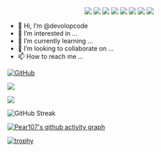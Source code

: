 <div align="center">
  <img src="https://img.shields.io/badge/-JavaScript-f6da1c?style=flat&logo=javascript&logoColor=white">
  <img src="https://img.shields.io/badge/-TypeScript-2b6dbf?style=flat&logo=typescript&logoColor=white">
  <img src="https://img.shields.io/badge/-React-00b4ce?style=flat&logo=react&logoColor=white">
  <img src="https://img.shields.io/badge/-Next-black?style=flat&logo=next.js&logoColor=white">
  <img src="https://img.shields.io/badge/wechat_miniprogram-09b955?style=flat&logo=wechat&logoColor=white">
  <img src="https://img.shields.io/badge/-less-bf608e?style=flat&logo=less&logoColor=white">
  <img src="https://img.shields.io/badge/-Gatsby-643197?style=flat&logo=gatsby&logoColor=white">
  <img src="https://img.shields.io/badge/-c++-2287c4?style=flat&logo=c++&logoColor=white">
</div>

- 👋 Hi, I’m @devolopcode
- 👀 I’m interested in ...
- 🌱 I’m currently learning ...
- 💞️ I’m looking to collaborate on ...
- 📫 How to reach me ...

[![GitHub](https://img.shields.io/badge/dynamic/json?logo=github&label=GitHub&labelColor=495867&color=495867&query=%24.data.totalSubs&url=https%3A%2F%2Fapi.spencerwoo.com%2Fsubstats%2F%3Fsource%3Dgithub%26queryKey%3Dhayschan&style=flat-square)](https://github.com/Pear107)

![](https://github-readme-stats.vercel.app/api?username=Pear107)

![](https://github-readme-stats.vercel.app/api/top-langs/?username=Pear107&layout=compact)

![GitHub Streak](https://github-readme-streak-stats.herokuapp.com/?user=Pear107&theme=dark)

[![Pear107's github activity graph](https://github-readme-activity-graph.cyclic.app/graph?username=Pear107)](https://github.com/ashutosh00710/github-readme-activity-graph)

[![trophy](https://github-profile-trophy.vercel.app/?username=Pear107&theme=onedark)](https://github.com/ryo-ma/github-profile-trophy)
